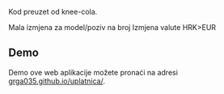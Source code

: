 Kod preuzet od knee-cola.

Mala izmjena za model/poziv na broj
Izmjena valute HRK>EUR

## Demo
Demo ove web aplikacije možete pronaći na adresi [grga035.github.io/uplatnica/](https://grga035.github.io/uplatnica/).
